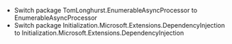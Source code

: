 *   Switch package TomLonghurst.EnumerableAsyncProcessor to EnumerableAsyncProcessor
*   Switch package Initialization.Microsoft.Extensions.DependencyInjection to Initialization.Microsoft.Extensions.DependencyInjection